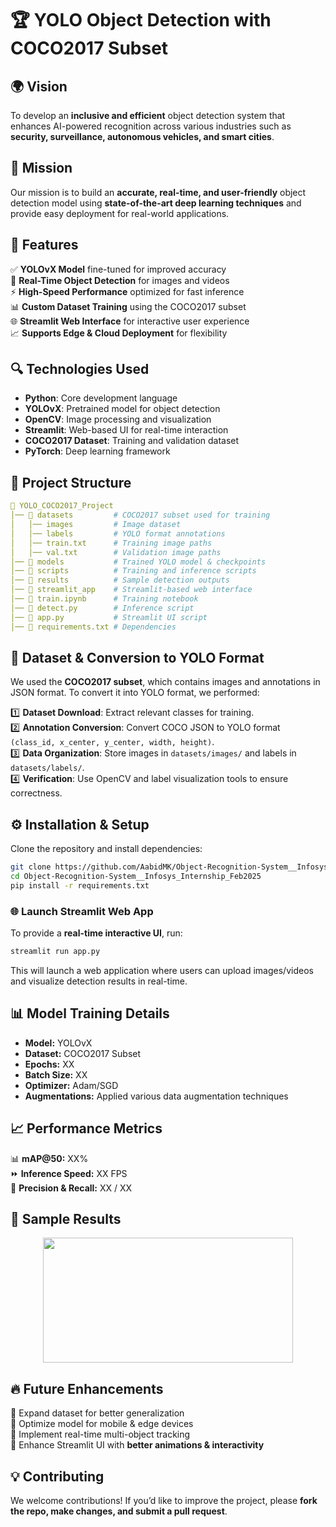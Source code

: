 # 🏆 YOLO Object Detection with COCO2017 Subset



## 🌍 Vision
To develop an **inclusive and efficient** object detection system that enhances AI-powered recognition across various industries such as **security, surveillance, autonomous vehicles, and smart cities**.

## 🎯 Mission
Our mission is to build an **accurate, real-time, and user-friendly** object detection model using **state-of-the-art deep learning techniques** and provide easy deployment for real-world applications.

## 🚀 Features
✅ **YOLOvX Model** fine-tuned for improved accuracy  
🎥 **Real-Time Object Detection** for images and videos  
⚡ **High-Speed Performance** optimized for fast inference  
📊 **Custom Dataset Training** using the COCO2017 subset  
🌐 **Streamlit Web Interface** for interactive user experience  
📈 **Supports Edge & Cloud Deployment** for flexibility  

## 🔍 Technologies Used
- **Python**: Core development language  
- **YOLOvX**: Pretrained model for object detection  
- **OpenCV**: Image processing and visualization  
- **Streamlit**: Web-based UI for real-time interaction  
- **COCO2017 Dataset**: Training and validation dataset  
- **PyTorch**: Deep learning framework  

## 📂 Project Structure
```yaml
📁 YOLO_COCO2017_Project
│── 📂 datasets         # COCO2017 subset used for training
│   │── images         # Image dataset
│   │── labels         # YOLO format annotations
│   │── train.txt      # Training image paths
│   │── val.txt        # Validation image paths
│── 📂 models           # Trained YOLO model & checkpoints
│── 📂 scripts          # Training and inference scripts
│── 📂 results          # Sample detection outputs
│── 📂 streamlit_app    # Streamlit-based web interface
│── 📄 train.ipynb      # Training notebook
│── 📄 detect.py        # Inference script
│── 📄 app.py           # Streamlit UI script
│── 📄 requirements.txt # Dependencies
```

## 📜 Dataset & Conversion to YOLO Format
We used the **COCO2017 subset**, which contains images and annotations in JSON format. To convert it into YOLO format, we performed:

1️⃣ **Dataset Download**: Extract relevant classes for training.  
2️⃣ **Annotation Conversion**: Convert COCO JSON to YOLO format `(class_id, x_center, y_center, width, height)`.  
3️⃣ **Data Organization**: Store images in `datasets/images/` and labels in `datasets/labels/`.  
4️⃣ **Verification**: Use OpenCV and label visualization tools to ensure correctness.  

## ⚙️ Installation & Setup
Clone the repository and install dependencies:
```bash
git clone https://github.com/AabidMK/Object-Recognition-System__Infosys_Internship_Feb2025.git
cd Object-Recognition-System__Infosys_Internship_Feb2025
pip install -r requirements.txt
```



### 🌐 Launch Streamlit Web App
To provide a **real-time interactive UI**, run:
```bash
streamlit run app.py
```
This will launch a web application where users can upload images/videos and visualize detection results in real-time.

## 📊 Model Training Details
- **Model:** YOLOvX
- **Dataset:** COCO2017 Subset
- **Epochs:** XX
- **Batch Size:** XX
- **Optimizer:** Adam/SGD
- **Augmentations:** Applied various data augmentation techniques

## 📈 Performance Metrics
📊 **mAP@50:** XX%  
⏩ **Inference Speed:** XX FPS  
🎯 **Precision & Recall:** XX / XX  

## 🎨 Sample Results
<p align="center">
  <img src="https://media.giphy.com/media/l2JdU7P6zAz4dIzzO/giphy.gif" width="400" height="200" />
</p>

## 🔥 Future Enhancements
🔹 Expand dataset for better generalization  
🔹 Optimize model for mobile & edge devices  
🔹 Implement real-time multi-object tracking  
🔹 Enhance Streamlit UI with **better animations & interactivity**  

## 💡 Contributing
We welcome contributions! If you’d like to improve the project, please **fork the repo, make changes, and submit a pull request**.

